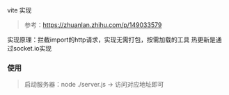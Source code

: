 vite 实现
> 参考：https://zhuanlan.zhihu.com/p/149033579

实现原理：拦截import的http请求，实现无需打包，按需加载的工具
热更新是通过socket.io实现


### 使用
>启动服务器：node  ./server.js -> 访问对应地址即可
